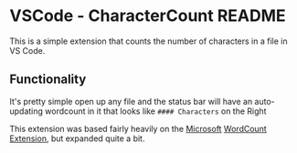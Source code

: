 # VSCode - CharacterCount README
 
This is a simple extension that counts the number of characters in a file in VS Code.  

## Functionality

It's pretty simple open up any file and the status bar will have an auto-updating wordcount in it that looks like `#### Characters` on the Right

This extension was based fairly heavily on the [Microsoft](https://microsoft.com/) [WordCount Extension](https://github.com/microsoft/vscode-wordcount), but expanded quite a bit.